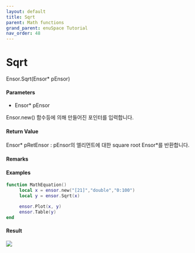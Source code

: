 ```yaml
---
layout: default
title: Sqrt
parent: Math functions
grand_parent: enuSpace Tutorial
nav_order: 48
---
```


# Sqrt

Ensor.Sqrt\(Ensor\* pEnsor\)

#### Parameters

* Ensor\* pEnsor

Ensor.new\(\) 함수등에 의해 만들어진 포인터를 입력합니다.

#### Return Value

Ensor\* pRetEnsor : pEnsor의 엘리먼트에 대한 square root Ensor\*를 반환합니다.

#### Remarks

#### Examples

```lua
function MathEquation()
     local x = ensor.new("[21]","double","0:100")
     local y = ensor.Sqrt(x)

     ensor.Plot(x, y)
     ensor.Table(y)
end
```

#### Result

![](/MathAPI/SqrtResult.png)

